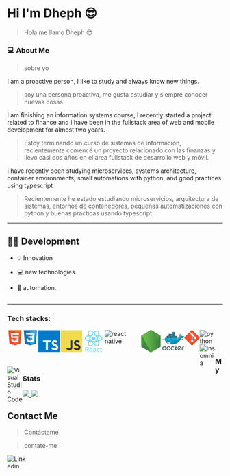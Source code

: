 # Hi I'm Dheph 😎
> Hola me llamo Dheph 😎  

### 💻 About Me 
> sobre yo

I am a proactive person, I like to study and always know new things.

> soy una persona proactiva, me gusta estudiar y siempre conocer nuevas cosas.

I am finishing an information systems course, I recently started a project related to finance and I have been in the fullstack area of ​​web and mobile development for almost two years.

> Estoy terminando un curso de sistemas de información, recientemente comencé un proyecto relacionado con las finanzas y llevo casi dos años en el área fullstack de desarrollo web y móvil.

I have recently been studying microservices, systems architecture, container environments, small automations with python, and good practices using typescript

> Recientemente he estado estudiando microservicios, arquitectura de sistemas, entornos de contenedores, pequeñas automatizaciones con python y buenas practicas usando typescript



----
##  👨‍💻 Development

- 💡 Innovation

- 💻 new technologies.

- 🦾 automation.

##
-----

### Tech stacks:

<img align="left" alt="html5" width="36px" src="https://raw.githubusercontent.com/devicons/devicon/9c6bfdb9783cdfe1018666ed76adcfd3eab6fad6/icons/html5/html5-original.svg" alt="html5" />

<img align="left" alt="css3" width="36px" src="https://raw.githubusercontent.com/devicons/devicon/9c6bfdb9783cdfe1018666ed76adcfd3eab6fad6/icons/css3/css3-original.svg" />

<img align="left" alt="typescript" width="52px" src="https://raw.githubusercontent.com/devicons/devicon/9c6bfdb9783cdfe1018666ed76adcfd3eab6fad6/icons/typescript/typescript-original.svg" />

<img align="left" alt="javascript" width="52px" src="https://raw.githubusercontent.com/devicons/devicon/9c6bfdb9783cdfe1018666ed76adcfd3eab6fad6/icons/javascript/javascript-original.svg" />

<img align="left" alt="react" width="52px" src="https://raw.githubusercontent.com/devicons/devicon/9c6bfdb9783cdfe1018666ed76adcfd3eab6fad6/icons/react/react-original-wordmark.svg" />

<img align="left" alt="react native" width="82px" src="https://www.pngkit.com/png/full/222-2224799_react-native-development-react-native-logo-png.png" />

<img align="left" alt="nodejs" width="52px" src="https://raw.githubusercontent.com/devicons/devicon/9c6bfdb9783cdfe1018666ed76adcfd3eab6fad6/icons/nodejs/nodejs-original.svg" />

<img align="left" alt="docker" width="52px" src="https://raw.githubusercontent.com/devicons/devicon/9c6bfdb9783cdfe1018666ed76adcfd3eab6fad6/icons/docker/docker-original-wordmark.svg" />

<img align="left" alt="Git" width="36px" src="https://raw.githubusercontent.com/devicons/devicon/9c6bfdb9783cdfe1018666ed76adcfd3eab6fad6/icons/git/git-original.svg" />

<img align="left" alt="python" width="36px" src="https://cdn.iconscout.com/icon/free/png-256/python-2752092-2284909.png" />

<img align="left" alt="Insomnia" width="36px" src="https://cdn.icon-icons.com/icons2/1381/PNG/512/insomnia_94603.png" />

<img align="left" alt="Visual Studio Code" width="36px" src="https://upload.wikimedia.org/wikipedia/commons/thumb/9/9a/Visual_Studio_Code_1.35_icon.svg/512px-Visual_Studio_Code_1.35_icon.svg.png" />

<br />
<br />

## 


### My Stats

<p>
<a href="https://github.com/Dheph">
  
  <img height="180em" src="https://github-readme-stats.vercel.app/api?username=Dheph&show_icons=true&theme=dark" />

  <img height="180em" src="https://github-readme-stats.vercel.app/api/top-langs/?username=Dheph&layout=compact&themes=dark)](https://github.com/anuraghazra/github-readme-stats" />
</a>
</p>

## Contact Me

> Contáctame

> contate-me

<p>

  <a href="https://www.linkedin.com/in/dhepherson-ribeiro-90b991184">
    <img align="left" alt="Linkedin" width="44px" src="https://www.flaticon.com/svg/static/icons/svg/174/174857.svg"/>
  </a>

</p>
